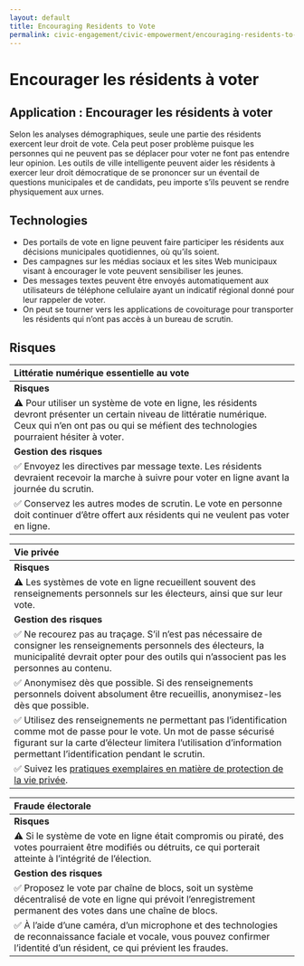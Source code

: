 ```yaml
---
layout: default
title: Encouraging Residents to Vote
permalink: civic-engagement/civic-empowerment/encouraging-residents-to-vote.html
---
```


# Encourager les résidents à voter

## Application : Encourager les résidents à voter

Selon les analyses démographiques, seule une partie des résidents exercent leur droit de vote. Cela peut poser problème puisque les personnes qui ne peuvent pas se déplacer pour voter ne font pas entendre leur opinion. Les outils de ville intelligente peuvent aider les résidents à exercer leur droit démocratique de se prononcer sur un éventail de questions municipales et de candidats, peu importe s’ils peuvent se rendre physiquement aux urnes.

## Technologies

* Des portails de vote en ligne peuvent faire participer les résidents aux décisions municipales quotidiennes, où qu’ils soient.
* Des campagnes sur les médias sociaux et les sites Web municipaux visant à encourager le vote peuvent sensibiliser les jeunes.
* Des messages textes peuvent être envoyés automatiquement aux utilisateurs de téléphone cellulaire ayant un indicatif régional donné pour leur rappeler de voter.
* On peut se tourner vers les applications de covoiturage pour transporter les résidents qui n’ont pas accès à un bureau de scrutin.

## Risques

| Littératie numérique essentielle au vote |
| :--- |
| **Risques** |
| ⚠ Pour utiliser un système de vote en ligne, les résidents devront présenter un certain niveau de littératie numérique. Ceux qui n’en ont pas ou qui se méfient des technologies pourraient hésiter à voter. |
| **Gestion des risques** |
| ✅ Envoyez les directives par message texte. Les résidents devraient recevoir la marche à suivre pour voter en ligne avant la journée du scrutin. |
| ✅ Conservez les autres modes de scrutin. Le vote en personne doit continuer d’être offert aux résidents qui ne veulent pas voter en ligne. |

| Vie privée |
| :--- |
| **Risques** |
| ⚠ Les systèmes de vote en ligne recueillent souvent des renseignements personnels sur les électeurs, ainsi que sur leur vote. |
| **Gestion des risques** |
| ✅ Ne recourez pas au traçage. S’il n’est pas nécessaire de consigner les renseignements personnels des électeurs, la municipalité devrait opter pour des outils qui n’associent pas les personnes au contenu. |
| ✅ Anonymisez dès que possible. Si des renseignements personnels doivent absolument être recueillis, anonymisez-les dès que possible. |
| ✅ Utilisez des renseignements ne permettant pas l’identification comme mot de passe pour le vote. Un mot de passe sécurisé figurant sur la carte d’électeur limitera l’utilisation d’information permettant l’identification pendant le scrutin. |
| ✅  Suivez les [pratiques exemplaires en matière de protection de la vie privée](../../metapreoccupations/vie-privee.md). |

| Fraude électorale |
| :--- |
| **Risques** |
| ⚠ Si le système de vote en ligne était compromis ou piraté, des votes pourraient être modifiés ou détruits, ce qui porterait atteinte à l’intégrité de l’élection. |
| **Gestion des risques** |
| ✅ Proposez le vote par chaîne de blocs, soit un système décentralisé de vote en ligne qui prévoit l’enregistrement permanent des votes dans une chaîne de blocs. |
| ✅ À l’aide d’une caméra, d’un microphone et des technologies de reconnaissance faciale et vocale, vous pouvez confirmer l’identité d’un résident, ce qui prévient les fraudes. |

